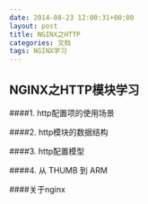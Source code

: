 ```yaml
---
date: 2014-08-23 12:00:31+00:00
layout: post
title: NGINX之HTTP
categories: 文档
tags: NGINX学习
---
```


NGINX之HTTP模块学习
--------------

####1. http配置项的使用场景


####2. http模块的数据结构


####3. http配置模型

      
####4. 从 THUMB 到 ARM
  


####关于nginx

    